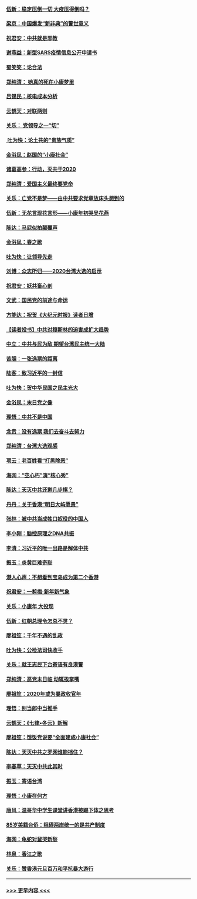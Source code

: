 #### [伍新：稳定压倒一切 大疫压得倒吗？](../pages/nsc993/n11812634.md?t=01221931) 
#### [梁京：中国爆发“新非典”的警世意义](../pages/nsc993/n11812554.md?t=01221931) 
#### [祝君安：中共就是邪教](../pages/nsc993/n11812431.md?t=01221931) 
#### [谢燕益：新型SARS疫情信息公开申请书](../pages/nsc993/n11808840.md?t=01221931) 
#### [蜀笑笑：论合法](../pages/nsc993/n11808064.md?t=01221931) 
#### [郑纯清： 她真的死在小康梦里](../pages/nsc993/n11806623.md?t=01221931) 
#### [吕锡民：核电成本分析](../pages/nsc993/n11806284.md?t=01221931) 
#### [云鹤天：对联两则](../pages/nsc993/n11805957.md?t=01221931) 
#### [关乐： 党领导之一“切”](../pages/nsc993/n11804505.md?t=01221931) 
#### [ 吐为快：论土共的“贵族气质”](../pages/nsc993/n11804490.md?t=01221931) 
#### [金浴凤：赵国的“小康社会”](../pages/nsc993/n11804452.md?t=01221931) 
#### [诸葛高参：行动，灭共于2020](../pages/nsc993/n11804120.md?t=01221931) 
#### [郑纯清：爱国主义最终要党命](../pages/nsc993/n11802197.md?t=01221931) 
#### [关乐：亡党不是梦——由中共要求党章放床头想到的](../pages/nsc993/n11802156.md?t=01221931) 
#### [伍新：无花言现花言形——小康年初哭吴花燕](../pages/nsc993/n11800044.md?t=01221931) 
#### [陈达：马屁似拍颠覆声](../pages/nsc993/n11800010.md?t=01221931) 
#### [金浴凤：春之歌](../pages/nsc993/n11797687.md?t=01221931) 
#### [吐为快：让领导先走](../pages/nsc993/n11797512.md?t=01221931) 
#### [刘博：众志所归——2020台湾大选的启示](../pages/nsc993/n11796878.md?t=01221931) 
#### [祝君安：妖共畜心剖](../pages/nsc993/n11794273.md?t=01221931) 
#### [文武：国民党的前途与命运](../pages/nsc993/n11794198.md?t=01221931) 
#### [方能达：祝贺《大纪元时报》读者日增](../pages/nsc993/n11793807.md?t=01221931) 
#### [【读者投书】中共对穆斯林的迫害成扩大趋势](../pages/nsc993/n11791371.md?t=01221931) 
#### [中立：中共与民为敌 期望台湾民主统一大陆](../pages/nsc993/n11790392.md?t=01221931) 
#### [苦胆：一张选票的距离](../pages/nsc993/n11788914.md?t=01221931) 
#### [陆客：致习近平的一封信](../pages/nsc993/n11788867.md?t=01221931) 
#### [吐为快：贺中华民国之民主光大](../pages/nsc993/n11788618.md?t=01221931) 
#### [金浴凤：末日党之像](../pages/nsc993/n11787475.md?t=01221931) 
#### [理悟：中共不是中国](../pages/nsc993/n11787463.md?t=01221931) 
#### [念贲：没有选票  我们去奋斗去努力](../pages/nsc993/n11787398.md?t=01221931) 
#### [郑纯清：台湾大选观感](../pages/nsc993/n11786210.md?t=01221931) 
#### [项云：老百姓看“打黑除恶”](../pages/nsc993/n11785398.md?t=01221931) 
#### [海网：“空心朽”演“核心秀”](../pages/nsc993/n11783874.md?t=01221931) 
#### [陈达：天灭中共还剩几步棋？](../pages/nsc993/n11783719.md?t=01221931) 
#### [丹丹：关于香港“明日大屿愿景”](../pages/nsc993/n11783273.md?t=01221931) 
#### [张林：被中共当成牲口奴役的中国人](../pages/nsc993/n11782397.md?t=01221931) 
#### [李小刚：脑控原理之DNA共振](../pages/nsc993/n11780962.md?t=01221931) 
#### [李清：习近平的唯一出路是解体中共](../pages/nsc993/n11780866.md?t=01221931) 
#### [振玉：炎黄巨难奇耻](../pages/nsc993/n11779632.md?t=01221931) 
#### [港人心声：不想看到宝岛成为第二个香港](../pages/nsc993/n11778817.md?t=01221931) 
#### [祝君安：一剪梅‧新年新气象](../pages/nsc993/n11776340.md?t=01221931) 
#### [关乐：小康年 大役现](../pages/nsc993/n11774213.md?t=01221931) 
#### [伍新：红朝总理令怎总不灵？](../pages/nsc993/n11770813.md?t=01221931) 
#### [廖祖笙：千年不遇的乱政](../pages/nsc993/n11770373.md?t=01221931) 
#### [吐为快：公检法司快收手](../pages/nsc993/n11770359.md?t=01221931) 
#### [关乐：就王志民下台寄语有良港警](../pages/nsc993/n11769903.md?t=01221931) 
#### [郑纯清：恶党末日临 动辄挨掌嘴](../pages/nsc993/n11769356.md?t=01221931) 
#### [廖祖笙：2020年或为暴政收官年](../pages/nsc993/n11768216.md?t=01221931) 
#### [理悟：别当郎中当推手](../pages/nsc993/n11768243.md?t=01221931) 
#### [云鹤天：《七律▪冬云》新解](../pages/nsc993/n11768204.md?t=01221931) 
#### [廖祖笙：饿饭党说要“全面建成小康社会”](../pages/nsc993/n11767482.md?t=01221931) 
#### [陈达：天灭中共之罗网谁能挡住？](../pages/nsc993/n11767465.md?t=01221931) 
#### [李春草：天灭中共此其时](../pages/nsc993/n11767452.md?t=01221931) 
#### [振玉：寄语台湾](../pages/nsc993/n11767432.md?t=01221931) 
#### [理悟：小康在何方](../pages/nsc993/n11767394.md?t=01221931) 
#### [唐风：温哥华中学生课堂讲香港被踢下体之思考](../pages/nsc993/n11766848.md?t=01221931) 
#### [85岁美籍台侨：阻碍两岸统一的是共产制度](../pages/nsc993/n11765043.md?t=01221931) 
#### [海网：龟蛇对鼠哭新愁](../pages/nsc993/n11764895.md?t=01221931) 
#### [林泉：香江之歌](../pages/nsc993/n11764415.md?t=01221931) 
#### [关乐：赞香港元旦百万和平抗暴大游行](../pages/nsc993/n11764382.md?t=01221931) 

----
#### [ >>> 更早内容 <<< ](../indexes/nsc993-earlier.md)
